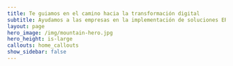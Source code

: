 ```yaml
---
title: Te guiamos en el camino hacia la transformación digital
subtitle: Ayudamos a las empresas en la implementación de soluciones ERP, CRM y comercio digital
layout: page
hero_image: /img/mountain-hero.jpg
hero_height: is-large
callouts: home_callouts
show_sidebar: false
---
```


